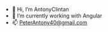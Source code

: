 - 👋 Hi, I’m AntonyClintan
- 🌱 I’m currently working with Angular
- 📫 PeterAntony40@gmail.com

<!---
AntonyClintan02/AntonyClintan02 is a ✨ special ✨ repository because its `README.md` (this file) appears on your GitHub profile.
You can click the Preview link to take a look at your changes.
--->
